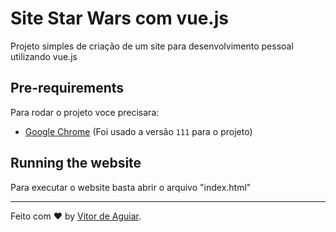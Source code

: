 # Site Star Wars com vue.js

Projeto simples de criação de um site para desenvolvimento pessoal utilizando vue.js

## Pre-requirements

Para rodar o projeto voce precisara:

- [Google Chrome](https://www.google.com/intl/en_us/chrome/) (Foi usado a versão `111` para o projeto)


## Running the website

Para executar o website basta abrir o arquivo "index.html"

___

Feito com ❤️ by [Vitor de Aguiar](https://www.linkedin.com/in/vitor-de-aguiar-4274a4219/).
